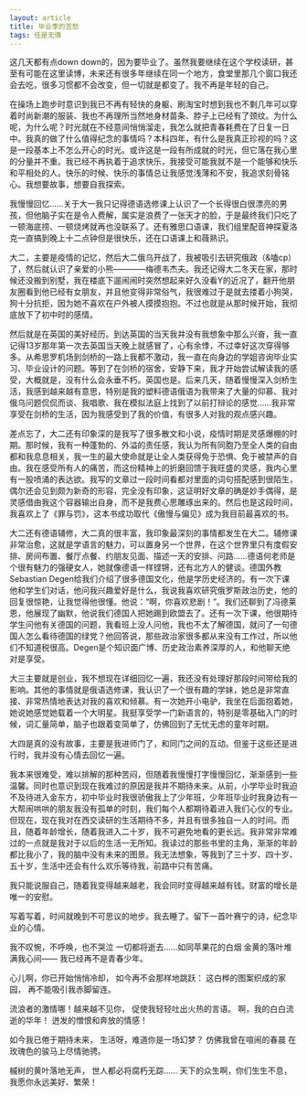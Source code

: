 ```yaml
---
layout: article
title: 毕业季的苦愁
tags: 任是无情
---
```

这几天都有点down down的，因为要毕业了。虽然我要继续在这个学校读研，甚至有可能在这里读博，未来还有很多年继续在同一个地方，食堂里那几个窗口我还会去吃，很多习惯都不会改变，但一切就是都变了。我不再是年轻的自己。

在操场上跑步时意识到我已不再有轻快的身躯、刷淘宝时想到我也不剩几年可以穿着时尚新潮的服装、我也不再理所当然地身材苗条、脖子上已经有了颈纹。为什么呢，为什么呢？时光就在不经意间悄悄溜走，我怎么就把青春耗费在了日复一日中。我真的做了什么值得纪念的事情吗？本科四年，有什么是我真正珍视的吗？这是一段基本上不怎么开心的时光。或许这是一段有所成就的时光，但它落在我心里的分量并不重。我已经不再执着于追求快乐，我接受可能我就不是一个能够和快乐和平相处的人。快乐的时候、快乐的事情总让我感觉浅薄和不安，我追求刻骨铭心。我想要故事，想要自我探索。

我慢慢回忆……关于大一我只记得德语选修课上认识了一个长得很白很漂亮的男孩，但他脑子实在是令人费解，属实是浪费了一张天才的脸，于是最终我们只吃了一顿海底捞、一顿烧烤就再也没联系了。还有雅思口语课，我们组里配音神探夏洛克一直搞到晚上十二点钟但是很快乐，还在口语课上和薇熟识。

大二，主要是疫情的记忆，然后大二俄乌开战了，我被吸引去研究俄政（&嗑cp）了，然后就认识了亲爱的小熊————梅德韦杰夫。我还记得大二冬天在家，那时候还没搬到别墅，我在楼底下遛闹闹时突然想起来好久没看Y的近况了，翻开他朋友圈看到他已经有女朋友，并且他变得非常俗气，我很难过于是就去搂着小狗哭，狗十分抗拒，因为她不喜欢在户外被人摸摸抱抱。不过也就是从那时候开始，我彻底放下了初中时的感情。

然后就是在英国的美好经历。到达英国的当天我并没有我想象中那么兴奋，我一直记得13岁那年第一次去英国当天晚上就感冒了，心有余悸，不过幸好这次穿得够多。从希思罗机场到剑桥的一路上我都不激动，我一直在向身边的学姐咨询毕业实习、毕业设计的问题。等到了在剑桥的宿舍，安静下来，我才开始尝试解读我的感受，大概就是，没有什么会永垂不朽。英国也是。后来几天，随着慢慢深入剑桥生活，我感到越来越有意思，特别是我的塑料德语俄语为我带来了大量的仰慕、我对俄乌问题侃侃而谈、我唱歌、我在模拟法庭上找到了以前打辩论的感觉……我非常享受在剑桥的生活，因为我感受到了我的价值，有很多人对我的观点感兴趣。

差点忘了，大二还有印象深的是我写了很多散文和小说，疫情时期是灵感爆棚的时期。那时候，我有一种蓬勃的、外溢的责任感，我认为所有同胞乃至全人类的自由都和我息息相关，我一生的最大使命就是让全人类获得免于恐惧、免于被禁声的自由。我在感受所有人的痛苦，而这份精神上的折磨回馈于我旺盛的灵感，我内心里有一股喷涌的表达欲。我写的文章过一段时间看都对里面的词句搭配感到很陌生，偶尔还会见到颇为新奇的形容，完全没有印象，这证明好文章的确是妙手偶得，是灵感借由我这个容器输出自身，而不是我费心思雕琢出来的。然后也是这段时间，我喜欢上了《罪与罚》，这本书成功取代《傲慢与偏见》成为我目前最喜欢的书。

大二还有德语辅修，大二真的很丰富，我印象最深刻的事情都发生在大二。辅修课非常治愈，这就是学语言的魅力，可以置身另一个世界，在这个世界里只有度假安排、房间布置、餐厅点餐、约朋友见面、描述一天的安排、问路……德语何老师是个很有魅力的强硬女人，她就像德语一样铿锵，还有北方人的健谈。德国外教Sebastian Degen给我们介绍了很多德国文化，他是学历史经济的。有一次下课他和学生们对话，他问我兴趣爱好是什么，我说我喜欢研究俄罗斯政治历史，他的回复很惊艳，让我觉得他很懂。他说：“啊，你喜欢悲剧！”。我们还聊到了冯德莱恩，他展现了幽默，他说我们德国人把她踢到欧盟去了。还有一次下课，他很期待学生问他有关德国的问题，我看班上没人问他，我也不太了解德国，就问了一句德国人怎么看待德国的绿党？他回答说，那些政治家很多都从来没有工作过，所以他们不知道税很高。Degen是个知识面广博、历史政治素养深厚的人，和他聊天绝对是享受。

大三主要就是创业，我不想现在详细回忆一遍，我还没有处理好那段时间带给我的影响。其他的事情就是俄语选修课，我认识了一个很有趣的学妹，她总是非常直接、非常热情地表达对我的喜欢和倾慕。有一次她开小电驴，我坐在后面抱着她，她说她感觉她载着一个大明星。我挺享受学一门新语言的，特别是零基础入门的时候，词汇量简单，脑子也跟着变简单了，仿佛回到了无忧无虑的童年时期。

大四是真的没有故事，主要是我进师门了，和同门之间的互动。但鉴于这些还是进行时，我并没有心情去回忆一遍。

我本来很难受，难以排解的那种苦闷，但随着我慢慢打字慢慢回忆，渐渐感到一些温馨。同时也意识到现在我难过的原因是我并不期待未来。从前，小学毕业时我迫不及待进入金东方，初中毕业时我很骄傲我上了少年班，少年班毕业时我身边有一大帮闹哄哄的朋友我没有孤单的时刻，我们每个人都期待着进入我们心仪的专业。但现在，现在我对在西交读研的生活期待不多，并且有很多独自一人的时间。而且，随着年龄增长，随着我进入二十岁，我不可避免地看的更长远。我非常非常难过的一点就是我对于以后的生活一无所知。我读过的那些书里的主角，渐渐的年龄都比我小了，我的脑中没有未来的图景。我无法想象，等我到了三十岁、四十岁、五十岁，生活中还会有什么欢乐等待我，前路中只有苦痛。

我只能说服自己，随着我变得越来越老，我会同时变得越来越有钱。财富的增长是唯一的安慰。

写着写着，时间就晚到不可思议的地步。我去睡了。留下一首叶赛宁的诗，纪念毕业的心情。


我不叹惋，不呼唤，也不哭泣
一切都将逝去……如同苹果花的白烟
金黄的落叶堆满我心间——
我已经再不是青春少年。

心儿啊，你已开始悄悄冷却，
如今再不会那样地跳跃：
这白桦的图案织成的家园，
再不能吸引我赤脚留连。

流浪者的激情哪！越来越不见你，
促使我轻轻吐出火热的言语。
啊，我的白白流逝的华年！
迸发的憎恨和奔放的情感！

如今我已倦于期待未来，
生活呀，难道你是一场幻梦？
仿佛我曾在喧闹的春晨
在玫瑰色的骏马上尽情驰骋。


槭树的黄叶落地无声，
世人都必将腐朽无踪……
天下的众生啊，你们生生不息，
我愿你永远美好、繁荣！